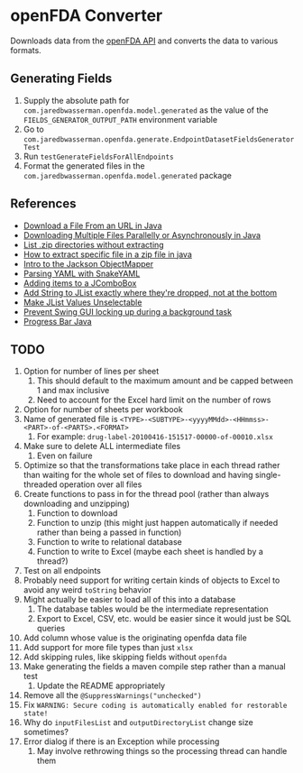 # openFDA Converter

Downloads data from the [openFDA API](https://api.fda.gov/download.json) and converts the data to various formats.

## Generating Fields

1. Supply the absolute path for `com.jaredbwasserman.openfda.model.generated` as the value of
   the `FIELDS_GENERATOR_OUTPUT_PATH` environment variable
2. Go to `com.jaredbwasserman.openfda.generate.EndpointDatasetFieldsGeneratorTest`
3. Run `testGenerateFieldsForAllEndpoints`
4. Format the generated files in the `com.jaredbwasserman.openfda.model.generated` package

## References

* [Download a File From an URL in Java](https://www.baeldung.com/java-download-file)
* [Downloading Multiple Files Parallelly or Asynchronously in Java](https://stackoverflow.com/questions/33075208/downloading-multiple-files-parallelly-or-asynchronously-in-java)
* [List .zip directories without extracting](https://stackoverflow.com/questions/11468163/list-zip-directories-without-extracting)
* [How to extract specific file in a zip file in java](https://stackoverflow.com/questions/32179094/how-to-extract-specific-file-in-a-zip-file-in-java)
* [Intro to the Jackson ObjectMapper](https://www.baeldung.com/jackson-object-mapper-tutorial)
* [Parsing YAML with SnakeYAML](https://www.baeldung.com/java-snake-yaml)
* [Adding items to a JComboBox](https://stackoverflow.com/questions/17887927/adding-items-to-a-jcombobox)
* [Add String to JList exactly where they're dropped, not at the bottom](https://stackoverflow.com/questions/15531783/add-string-to-jlist-exactly-where-theyre-dropped-not-at-the-bottom)
* [Make JList Values Unselectable](https://stackoverflow.com/questions/17863780/make-jlist-values-unselectable)
* [Prevent Swing GUI locking up during a background task](https://stackoverflow.com/questions/940913/prevent-swing-gui-locking-up-during-a-background-task)
* [Progress Bar Java](https://stackoverflow.com/questions/15199091/progress-bar-java)

## TODO

1. Option for number of lines per sheet
    1. This should default to the maximum amount and be capped between 1 and max inclusive
    2. Need to account for the Excel hard limit on the number of rows
2. Option for number of sheets per workbook
3. Name of generated file is `<TYPE>-<SUBTYPE>-<yyyyMMdd>-<HHmmss>-<PART>-of-<PARTS>.<FORMAT>`
    1. For example: `drug-label-20100416-151517-00000-of-00010.xlsx`
4. Make sure to delete ALL intermediate files
    1. Even on failure
5. Optimize so that the transformations take place in each thread rather than waiting for the whole set of files to
   download and having single-threaded operation over all files
6. Create functions to pass in for the thread pool (rather than always downloading and unzipping)
    1. Function to download
    2. Function to unzip (this might just happen automatically if needed rather than being a passed in function)
    3. Function to write to relational database
    4. Function to write to Excel (maybe each sheet is handled by a thread?)
7. Test on all endpoints
8. Probably need support for writing certain kinds of objects to Excel to avoid any weird `toString` behavior
9. Might actually be easier to load all of this into a database
    1. The database tables would be the intermediate representation
    2. Export to Excel, CSV, etc. would be easier since it would just be SQL queries
10. Add column whose value is the originating openfda data file
11. Add support for more file types than just `xlsx`
12. Add skipping rules, like skipping fields without `openfda`
13. Make generating the fields a maven compile step rather than a manual test
    1. Update the README appropriately
14. Remove all the `@SuppressWarnings("unchecked")`
15. Fix `WARNING: Secure coding is automatically enabled for restorable state!`
16. Why do `inputFilesList` and `outputDirectoryList` change size sometimes?
17. Error dialog if there is an Exception while processing
    1. May involve rethrowing things so the processing thread can handle them
